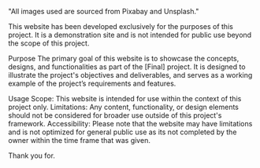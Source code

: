 "All images used are sourced from Pixabay and Unsplash."



This website has been developed exclusively for the purposes of this project. It is a demonstration site and is not intended for public use beyond the scope of this project.

Purpose
The primary goal of this website is to showcase the concepts, designs, and functionalities as part of the [Final] project. It is designed to illustrate the project's objectives and deliverables, and serves as a working example of the project’s requirements and features.

Usage
Scope: This website is intended for use within the context of this project only.
Limitations: Any content, functionality, or design elements should not be considered for broader use outside of this project's framework.
Accessibility: Please note that the website may have limitations and is not optimized for general public use as its not completed by the owner within the time frame that was given.


Thank you for.
